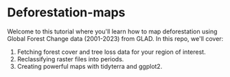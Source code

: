 # Deforestation-maps
Welcome to this tutorial where you'll learn how to map deforestation using Global Forest Change data (2001-2023) from GLAD. In this repo, we'll cover:  
   1. Fetching forest cover and tree loss data for your region of interest.
   2. Reclassifying raster files into periods.
   3. Creating powerful maps with tidyterra and ggplot2.
